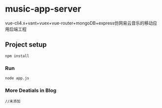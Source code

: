 # music-app-server
vue-cli4.x+vant+vuex+vue-router+mongoDB+express仿网易云音乐的移动应用后端工程

## Project setup
```
npm install
```

### Run
```
node app.js
```
### More Deatials in Blog
```
//未添加
```
